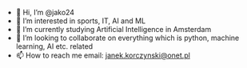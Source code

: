 - 👋 Hi, I’m @jako24
- 👀 I’m interested in sports, IT, AI and ML
- 🌱 I’m currently studying Artificial Intelligence in Amsterdam 
- 💞️ I’m looking to collaborate on everything which is python, machine learning, AI etc. related
- 📫 How to reach me email: janek.korczynski@onet.pl

<!---
jako24/jako24 is a ✨ special ✨ repository because its `README.md` (this file) appears on your GitHub profile.
You can click the Preview link to take a look at your changes.
--->
